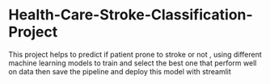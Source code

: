 # Health-Care-Stroke-Classification-Project
This project helps to predict if patient prone to stroke or not , using different machine learning models to train and select the best one that perform well on data then save the pipeline and deploy this model with streamlit 
